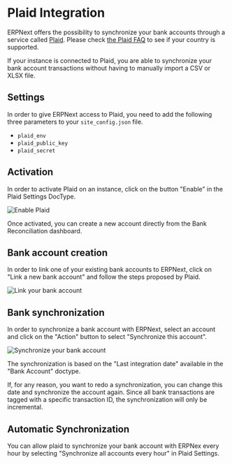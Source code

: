 <!-- add-breadcrumbs -->
# Plaid Integration

ERPNext offers the possibility to synchronize your bank accounts through a service called [Plaid](https://plaid.com/). Please check [the Plaid FAQ](https://plaid.com/docs/v13/faq/#does-plaid-support-international-bank-accounts-) to see if your country is supported.

If your instance is connected to Plaid, you are able to synchronize your bank account transactions without having to manually import a CSV or XLSX file.


## Settings

In order to give ERPNext access to Plaid, you need to add the following three parameters to your `site_config.json` file.

- `plaid_env`
- `plaid_public_key`
- `plaid_secret`

## Activation

In order to activate Plaid on an instance, click on the button "Enable" in the Plaid Settings DocType.

<img class="screenshot" alt="Enable Plaid" src="{{docs_base_url}}/assets/img/erpnext_integrations/plaid_enable.gif">

Once activated, you can create a new account directly from the Bank Reconciliation dashboard.


## Bank account creation

In order to link one of your existing bank accounts to ERPNext, click on "Link a new bank account" and follow the steps proposed by Plaid.

<img class="screenshot" alt="Link your bank account" src="{{docs_base_url}}/assets/img/erpnext_integrations/new_account_creation.gif">


## Bank synchronization

In order to synchronize a bank account with ERPNext, select an account and click on the "Action" button to select "Synchronize this account".

<img class="screenshot" alt="Synchronize your bank account" src="{{docs_base_url}}/assets/img/erpnext_integrations/plaid_synchronization.gif">

The synchronization is based on the "Last integration date" available in the "Bank Account" doctype.

If, for any reason, you want to redo a synchronization, you can change this date and synchronize the account again.
Since all bank transactions are tagged with a specific transaction ID, the synchronization will only be incremental.


## Automatic Synchronization

You can allow plaid to synchronize your bank account with ERPNex every hour by selecting "Synchronize all accounts every hour" in Plaid Settings.

